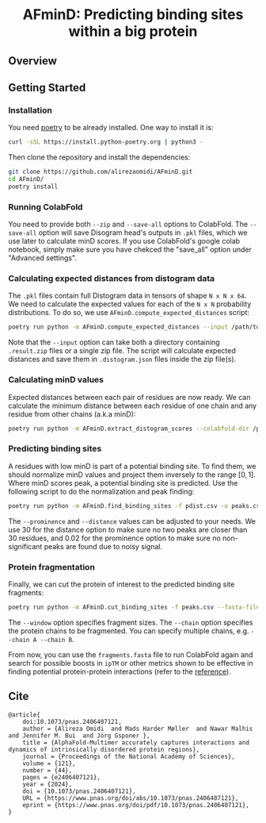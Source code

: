 <div align="center">
<h1 align="center">AFminD: Predicting binding sites within a big protein</h1>
<!-- <img alt="kaia-llama" height="200px" src="assets/kaia_llama.webp"> -->
<!-- <p align="center"></p> -->


</div>


## Overview


## Getting Started

### Installation
You need [poetry](https://python-poetry.org/) to be already installed. One way to install it is:
```bash
curl -sSL https://install.python-poetry.org | python3 -
```

Then clone the repository and install the dependencies:

```bash
git clone https://github.com/alirezaomidi/AFminD.git
cd AFminD/
poetry install
```


### Running ColabFold
You need to provide both `--zip` and `--save-all` options to ColabFold. The `--save-all` option will save Disogram head's outputs in `.pkl` files, which we use later to calculate minD scores. If you use ColabFold's google colab notebook, simply make sure you have chekced the "save_all" option under "Advanced settings".


### Calculating expected distances from distogram data
The `.pkl` files contain full Distogram data in tensors of shape `N x N x 64`. We need to calculate the expected values for each of the `N x N` probability distributions.
To do so, we use `AFminD.compute_expected_distances` script:
```bash
poetry run python -m AFminD.compute_expected_distances --input /path/to/colabfold/dir/or/zipfile --n-jobs 5
```
Note that the `--input` option can take both a directory containing `.result.zip` files or a single zip file.
The script will calculate expected distances and save them in `.distogram.json` files inside the zip file(s).


### Calculating minD values
Expected distances between each pair of residues are now ready. We can calculate the minimum distance between each residue of one chain and any residue from other chains (a.k.a minD):
```bash
poetry run python -m AFminD.extract_distogram_scores --colabfold-dir /path/to/colabfold/dir/ -o pdist.csv --n-jobs 10
```

### Predicting binding sites
A residues with low minD is part of a potential binding site. To find them, we should normalize minD values and project them inversely to the range $[0, 1]$. Where minD scores peak, a potential binding site is predicted. Use the following script to do the normalization and peak finding:
```bash
poetry run python -m AFminD.find_binding_sites -f pdist.csv -o peaks.csv --n-jobs 10 --prominence 0.02 --distance 30
```
The `--prominence` and `--distance` values can be adjusted to your needs. We use $30$ for the distance option to make sure no two peaks are closer than 30 residues, and $0.02$ for the prominence option to make sure no non-significant peaks are found due to noisy signal.


### Protein fragmentation
Finally, we can cut the protein of interest to the predicted binding site fragments:
```bash
poetry run python -m AFminD.cut_binding_sites -f peaks.csv --fasta-file /path/to/fasta/file/used/for/colabfold.fasta -o fragments.fasta --n-jobs 10 --window 30 --chain A
```
The `--window` option specifies fragment sizes.
The `--chain` option specifies the protein chains to be fragmented. You can specify multiple chains, e.g. `--chain A --chain B`.

From now, you can use the `fragments.fasta` file to run ColabFold again and search for possible boosts in `ipTM` or other metrics shown to be effective in finding potential protein-protein interactions (refer to the [reference](#cite)).


## Cite
```
@article{
    doi:10.1073/pnas.2406407121,
    author = {Alireza Omidi  and Mads Harder Møller  and Nawar Malhis  and Jennifer M. Bui  and Jörg Gsponer },
    title = {AlphaFold-Multimer accurately captures interactions and dynamics of intrinsically disordered protein regions},
    journal = {Proceedings of the National Academy of Sciences},
    volume = {121},
    number = {44},
    pages = {e2406407121},
    year = {2024},
    doi = {10.1073/pnas.2406407121},
    URL = {https://www.pnas.org/doi/abs/10.1073/pnas.2406407121},
    eprint = {https://www.pnas.org/doi/pdf/10.1073/pnas.2406407121},
}
```
